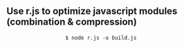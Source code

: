 ## Use r.js to optimize javascript modules (combination & compression)
                       $ node r.js -o build.js